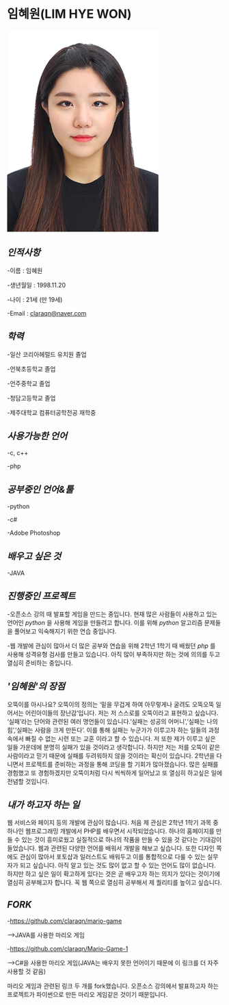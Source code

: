 # 임혜원(LIM HYE WON)

![임혜원](https://github.com/claraqn/images/blob/master/%EB%B0%98%EB%AA%85%ED%95%A8.JPG)


## _**인적사항**_
-이름 : 임혜원

-생년월일 : 1998.11.20

-나이 : 21세 (만 19세)

-Email : claraqn@naver.com

## _**학력**_

-일산 코리아헤럴드 유치원 졸업

-언북초등학교 졸업

-언주중학교 졸업

-청담고등학교 졸업

-제주대학교 컴퓨터공학전공 재학중

## _**사용가능한 언어**_
-c, c++

-php

## _**공부중인 언어&툴**_
-python

-c#

-Adobe Photoshop

## _**배우고 싶은 것**_
-JAVA

## _**진행중인 프로젝트**_
-오픈소스 강의 때 발표할 게임을 만드는 중입니다. 현재 많은 사람들이 사용하고 있는 언어인 _python_ 을 사용해 게임을 만들려고 합니다. 이를 위해 _python_ 알고리즘 문제들을 풀어보고 익숙해지기 위한 연습 중입니다.

-웹 개발에 관심이 많아서 더 많은 공부와 연습을 위해 2학년 1학기 때 배웠던 _php_ 를 사용해 성격유형 검사를 만들고 있습니다. 아직 많이 부족하지만 하는 것에 의의를 두고 열심히 준비하는 중입니다.

## _**'임혜원'의 장점**_
오뚝이를 아시나요? 오뚝이의 정의는 ‘밑을 무겁게 하여 아무렇게나 굴려도 오뚝오뚝 일어서는 어린아이들의 장난감’입니다. 저는 저 스스로를 오뚝이라고 표현하고 싶습니다. ‘실패’라는 단어와 관련된 여러 명언들이 있습니다.’실패는 성공의 어머니’,’실패는 나의 힘’,’실패는 사람을 크게 만든다’. 이를 통해 실패는 누군가가 이루고자 하는 일들의 과정 속에서 빠질 수 없는 시련 또는 교훈 이라고 할 수 있습니다. 저 또한 제가 이루고 싶은 일들 가운데에 분명히 실패가 있을 것이라고 생각합니다. 하지만 저는 저를 오뚝이 같은 사람이라고 믿기 때문에 실패를 두려워하지 않을 것이라는 확신이 있습니다. 2학년을 다니면서 프로젝트를 준비하는 과정을 통해 코딩을 할 기회가 많아졌습니다. 많은 실패를 경험했고 또 경험하겠지만 오뚝이처럼 다시 씩씩하게 일어났고 또 열심히 하고싶은 일에 전념할 것입니다.

## _**내가 하고자 하는 일**_
웹 서비스와 페이지 등의 개발에 관심이 많습니다. 처음 제 관심은 2학년 1학기 과목 중 하나인 웹프로그래밍 개발에서 PHP를 배우면서 시작되었습니다. 하나의 홈페이지를 만들 수 있는 것이 흥미로웠고 실질적으로 하나의 작품을 만들 수 있을 것 같다는 기대감이 들었습니다. 웹과 관련된 다양한 언어를 배워서 개발을 해보고 싶습니다. 또한 디자인 쪽에도 관심이 많아서 포토샵과 일러스트도 배워두고 이를 통합적으로 다룰 수 있는 실무자가 되고 싶습니다. 아직 알고 있는 것도 많이 없고 할 수 있는 언어도 많이 없습니다. 하지만 하고 싶은 일이 확고하게 있다는 것은 곧 배우고자 하는 의지가 있다는 것이기에 열심히 공부해고자 합니다. 꼭 웹 쪽으로 열심히 공부해서 제 퀄리티를 높이고 싶습니다. 

## _**FORK**_
-https://github.com/claraqn/mario-game

-->JAVA를 사용한 마리오 게임

-https://github.com/claraqn/Mario-Game-1

-->C#을 사용한 마리오 게임(JAVA는 배우지 못한 언어이기 때문에 이 링크를 더 자주 사용할 것 같음)

마리오 게임과 관련된 링크 두 개를 fork했습니다. 오픈소스 강의에서 발표하고자 하는 프로젝트가 파이썬으로 만든 마리오 게임같은 것이기 때문입니다. 
